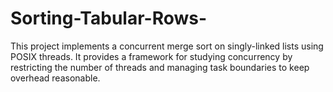 # Sorting-Tabular-Rows-
This project implements a concurrent merge sort on singly-linked lists using POSIX threads. It provides a framework for studying concurrency by restricting the number of threads and managing task boundaries to keep overhead reasonable.
